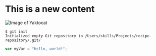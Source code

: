 # This is a new content 
![Image of Yaktocat](https://octodex.github.com/images/yaktocat.png)

```
$ git init
Initialized empty Git repository in /Users/skills/Projects/recipe-repository/.git/

```
``` javascript
var myVar = "Hello, world!";
```
